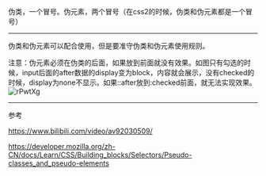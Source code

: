 伪类，一个冒号。伪元素，两个冒号（在css2的时候，伪类和伪元素都是一个冒号）

---
伪类和伪元素可以配合使用，但是要准守伪类和伪元素使用规则。

注意：伪元素必须在伪类的后面，如果放到前面就没有效果。如图只有勾选的时候，input后面的after数据的display变为block，内容就会展示，没有checked的时候，display为none不显示。如果::after放到:checked前面，就无法实现效果。
![rPwtXg](https://gitee.com/threecornerstones/ThreeCornerstones_Pic/raw/master/uPic/rPwtXg.png)

---
参考

https://www.bilibili.com/video/av92030509/

https://developer.mozilla.org/zh-CN/docs/Learn/CSS/Building_blocks/Selectors/Pseudo-classes_and_pseudo-elements